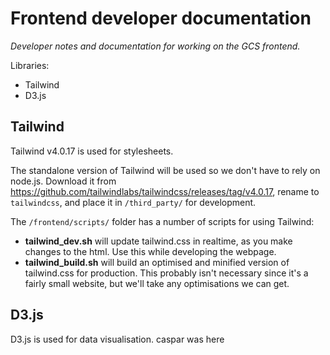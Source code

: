 # Frontend developer documentation

*Developer notes and documentation for working on the GCS frontend.*

Libraries:
- Tailwind
- D3.js

## Tailwind
Tailwind v4.0.17 is used for stylesheets. 

The standalone version of Tailwind will be used so we don't have to rely on node.js. Download it from https://github.com/tailwindlabs/tailwindcss/releases/tag/v4.0.17, rename to `tailwindcss`, and place it in `/third_party/` for development. 

The `/frontend/scripts/` folder has a number of scripts for using Tailwind:

- **tailwind_dev.sh** will update tailwind.css in realtime, as you make changes to the html. Use this while developing the webpage.
- **tailwind_build.sh** will build an optimised and minified version of tailwind.css for production. This probably isn't necessary since it's a fairly small website, but we'll take any optimisations we can get.

## D3.js
D3.js is used for data visualisation.
caspar was here
